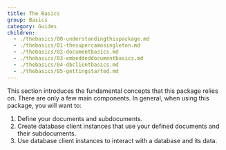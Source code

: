 ```yaml
---
title: The Basics
group: Basics
category: Guides
children:
  - ./thebasics/00-understandingthispackage.md
  - ./thebasics/01-thesupercamosingleton.md
  - ./thebasics/02-documentbasics.md
  - ./thebasics/03-embeddeddocumentbasics.md
  - ./thebasics/04-dbclientbasics.md
  - ./thebasics/05-gettingstarted.md
---
```


This section introduces the fundamental concepts that this package relies on. There are only a few main components. In general, when using this package, you will want to:

1. Define your documents and subdocuments.
2. Create database client instances that use your defined documents and their subdocuments.
3. Use database client instances to interact with a database and its data.